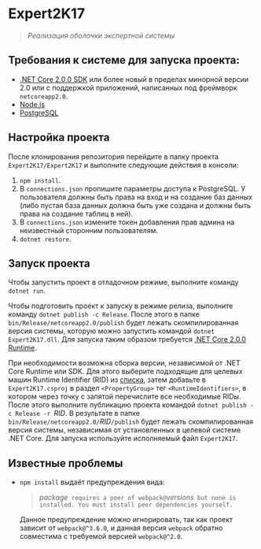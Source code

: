 # Expert2K17
> *Реализация оболочки экспертной системы*

## Требования к системе для запуска проекта:
* [.NET Core 2.0.0 SDK](https://github.com/dotnet/core/blob/master/release-notes/download-archives/2.0.0-download.md) или более новый в пределах минорной версии 2.0 или с поддержкой приложений, написанных под фреймворк `netcoreapp2.0`.
* [Node.js](https://nodejs.org/en/download/current/)
* [PostgreSQL](https://www.postgresql.org/download/)

## Настройка проекта
После клонирования репозитория перейдите в папку проекта `Expert2K17/Expert2K17` и выполните следующие действия в консоли:

1. `npm install`.
2. В `connections.json` пропишите параметры доступа к PostgreSQL. У пользователя должны быть права на вход и на создание баз данных (либо пустая база данных должна быть уже создана и должны быть права на создание таблиц в ней).
3. В `connections.json` измените токен добавления прав админа на неизвестный сторонним пользователям.
4. `dotnet restore`.

## Запуск проекта
Чтобы запустить проект в отладочном режиме, выполните команду `dotnet run`.

Чтобы подготовить проект к запуску в режиме релиза, выполните команду `dotnet publish -c Release`. После этого в папке `bin/Release/netcoreapp2.0/publish` будет лежать скомпилированная версия системы, которую можно запустить командой `dotnet Expert2K17.dll`. Для запуска таким образом требуется [.NET Core 2.0.0 Runtime](https://github.com/dotnet/core/blob/master/release-notes/download-archives/2.0.0-download.md).

При необходимости возможна сборка версии, независимой от .NET Core Runtime или SDK. Для этого выберите подходящие для целевых машин Runtime Identifier (RID) из [списка](https://github.com/dotnet/corefx/blob/release/2.0.0/pkg/Microsoft.NETCore.Platforms/runtime.json), затем добавьте в `Expert2K17.csproj` в раздел `<PropertyGroup>` тег `<RuntimeIdentifiers>`, в котором через точку с запятой перечислите все необходимые RIDы. После этого выполните публикацию проекта командой `dotnet publish -c Release -r `*RID*. В результате в папке `bin/Release/netcoreapp2.0/`*RID*`/publish` будет лежать скомпилированная версия системы, независимая от установленных в целевой системе .NET Core. Для запуска используйте исполняемый файл `Expert2K17`.

## Известные проблемы
*   `npm install` выдаёт предупреждения вида:

    > *package*` requires a peer of webpack@`*versions*` but none is installed. You must install peer dependencies yourself.`
    
    Данное предупреждение можно игнорировать, так как проект зависит от `webpack@^3.6.0`, и данная версия `webpack` обратно совместима с требуемой версией `webpack@^2.0`.
